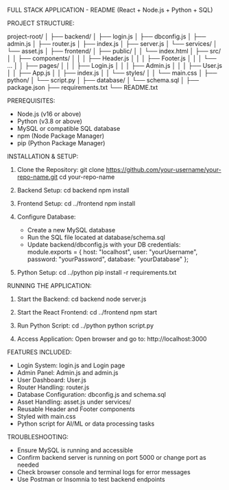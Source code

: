 FULL STACK APPLICATION - README (React + Node.js + Python + SQL)

PROJECT STRUCTURE:

project-root/
│
├── backend/
│   ├── login.js
│   ├── dbconfig.js
│   ├── admin.js
│   ├── router.js
│   ├── index.js
│   ├── server.js
│   └── services/
│       └── asset.js
│
├── frontend/
│   ├── public/
│   │   └── index.html
│   ├── src/
│   │   ├── components/
│   │   │   ├── Header.js
│   │   │   ├── Footer.js
│   │   │   └── ...
│   │   ├── pages/
│   │   │   ├── Login.js
│   │   │   ├── Admin.js
│   │   │   ├── User.js
│   │   ├── App.js
│   │   ├── index.js
│   │   └── styles/
│   │       └── main.css
│
├── python/
│   └── script.py
│
├── database/
│   └── schema.sql
│
├── package.json
├── requirements.txt
└── README.txt


PREREQUISITES:

- Node.js (v16 or above)
- Python (v3.8 or above)
- MySQL or compatible SQL database
- npm (Node Package Manager)
- pip (Python Package Manager)


INSTALLATION & SETUP:

1. Clone the Repository:
   git clone https://github.com/your-username/your-repo-name.git
   cd your-repo-name

2. Backend Setup:
   cd backend
   npm install

3. Frontend Setup:
   cd ../frontend
   npm install

4. Configure Database:
   - Create a new MySQL database
   - Run the SQL file located at database/schema.sql
   - Update backend/dbconfig.js with your DB credentials:
       module.exports = {
         host: "localhost",
         user: "yourUsername",
         password: "yourPassword",
         database: "yourDatabase"
       };

5. Python Setup:
   cd ../python
   pip install -r requirements.txt


RUNNING THE APPLICATION:

1. Start the Backend:
   cd backend
   node server.js

2. Start the React Frontend:
   cd ../frontend
   npm start

3. Run Python Script:
   cd ../python
   python script.py

4. Access Application:
   Open browser and go to: http://localhost:3000


FEATURES INCLUDED:

- Login System: login.js and Login page
- Admin Panel: Admin.js and admin.js
- User Dashboard: User.js
- Router Handling: router.js
- Database Configuration: dbconfig.js and schema.sql
- Asset Handling: asset.js under services/
- Reusable Header and Footer components
- Styled with main.css
- Python script for AI/ML or data processing tasks


TROUBLESHOOTING:

- Ensure MySQL is running and accessible
- Confirm backend server is running on port 5000 or change port as needed
- Check browser console and terminal logs for error messages
- Use Postman or Insomnia to test backend endpoints
